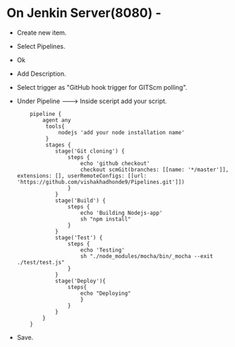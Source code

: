 # On Jenkin Server(8080) -
- Create new item.
- Select Pipelines.
- Ok
- Add Description.
- Select trigger as "GitHub hook trigger for GITScm polling".
- Under Pipeline ---> Inside sceript add your script.


          pipeline {
              agent any
               tools{
                   nodejs 'add your node installation name'
               }
               stages {
                  stage('Git cloning') {
                      steps {
                          echo 'github checkout'
                          checkout scmGit(branches: [[name: '*/master']], extensions: [], userRemoteConfigs: [[url: 'https://github.com/vishakhadhonde9/Pipelines.git']])
                      }
                  }
                  stage('Build') {
                      steps {
                          echo 'Building Nodejs-app'
                          sh "npm install"
                      }
                  }
                  stage('Test') {
                      steps {
                          echo 'Testing'
                          sh "./node_modules/mocha/bin/_mocha --exit ./test/test.js"
                      }
                  }
                  stage('Deploy'){
                      steps{
                          echo "Deploying"
                          }
                      }
                  }
              }
          }
          


  
- Save.
